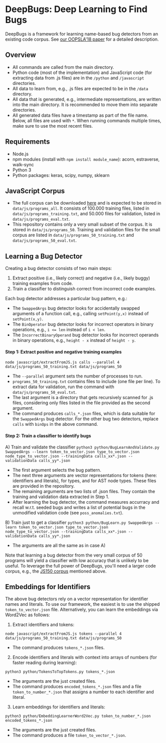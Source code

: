 DeepBugs: Deep Learning to Find Bugs
====================================

DeepBugs is a framework for learning name-based bug detectors from an existing code corpus. See [our OOPSLA'18 paper](http://software-lab.org/publications/oopsla2018_DeepBugs.pdf) for a detailed description.

Overview
-------------
* All commands are called from the main directory.
* Python code (most of the implementation) and JavaScript code (for extracting data from .js files) are in the `/python` and `/javascript` directories.
* All data to learn from, e.g., .js files are expected to be in the `/data` directory.
* All data that is generated, e.g., intermediate representations, are written into the main directory. It is recommended to move them into separate directories.
* All generated data files have a timestamp as part of the file name. Below, all files are used with `*`. When running commands multiple times, make sure to use the most recent files.


Requirements
------------------

* Node.js
* npm modules (install with `npm install module_name`): acorn, estraverse, walk-sync
* Python 3
* Python packages: keras, scipy, numpy, sklearn


JavaScript Corpus
-----------------------

* The full corpus can be downloaded [here](http://www.srl.inf.ethz.ch/js150.php) and is expected to be stored in `data/js/programs_all`. It consists of 100.000 training files, listed in `data/js/programs_training.txt`, and 50.000 files for validation, listed in `data/js/programs_eval.txt`. 
* This repository contains only a very small subset of the corpus. It is stored in `data/js/programs_50`. Training and validation files for the small corpus are listed in `data/js/programs_50_training.txt` and `data/js/programs_50_eval.txt`.


Learning a Bug Detector
-------------------------------

Creating a bug detector consists of two main steps:
1) Extract positive (i.e., likely correct) and negative (i.e., likely buggy) training examples from code.
2) Train a classifier to distinguish correct from incorrect code examples.

Each bug detector addresses a particular bug pattern, e.g.:

  * The `SwappedArgs` bug detector looks for accidentally swapped arguments of a function call, e.g., calling `setPoint(y,x)` instead of `setPoint(x,y)`.
  * The `BinOperator` bug detector looks for incorrect operators in binary operations, e.g., `i <= len` instead of `i < len`.
  * The `IncorrectBinaryOperand` bug detector looks for incorrect operands in binary operations, e.g., `height - x` instead of `height - y`.

#### Step 1: Extract positive and negative training examples

`node javascript/extractFromJS.js calls --parallel 4 data/js/programs_50_training.txt data/js/programs_50`

  * The `--parallel` argument sets the number of processes to run.
  * `programs_50_training.txt` contains files to include (one file per line). To extract data for validation, run the command with `data/js/programs_50_eval.txt`.
  * The last argument is a directory that gets recursively scanned for .js files, considering only files listed in the file provided as the second argument.
  * The command produces `calls_*.json` files, which is data suitable for the `SwappedArgs` bug detector. For the other bug two detectors, replace `calls` with `binOps` in the above command.

#### Step 2: Train a classifier to identify bugs

A) Train and validate the classifier
`python3 python/BugLearnAndValidate.py SwappedArgs --learn token_to_vector.json type_to_vector.json node_type_to_vector.json --trainingData calls_xx*.json --validationData calls_yy*.json`

  * The first argument selects the bug pattern.
  * The next three arguments are vector representations for tokens (here: identifiers and literals), for types, and for AST node types. These files are provided in the repository.
  * The remaining arguments are two lists of .json files. They contain the training and validation data extracted in Step 1.
  * After learning the bug detector, the command measures accurracy and recall w.r.t. seeded bugs and writes a list of potential bugs in the unmodified validation code (see `poss_anomalies.txt`).

B) Train just to get a classifier
`python3 python/BugLearn.py SwappedArgs --learn token_to_vector.json type_to_vector.json node_type_to_vector.json --trainingData calls_xx*.json --validationData calls_yy*.json`

  * The arguments are all the same as in case A)

Note that learning a bug detector from the very small corpus of 50 programs will yield a classifier with low accuracy that is unlikely to be useful. To leverage the full power of DeepBugs, you'll need a larger code corpus, e.g., the [JS150 corpus](http://www.srl.inf.ethz.ch/js150.php) mentioned above.


Embeddings for Identifiers
----------------------------------

The above bug detectors rely on a vector representation for identifier names and literals. To use our framework, the easiest is to use the shipped `token_to_vector.json` file. Alternatively, you can learn the embeddings via Word2Vec as follows:

1) Extract identifiers and tokens:

`node javascript/extractFromJS.js tokens --parallel 4 data/js/programs_50_training.txt data/js/programs_50`

  * The command produces `tokens_*.json` files.
  
2) Encode identifiers and literals with context into arrays of numbers (for faster reading during learning):
  
  `python3 python/TokensToTopTokens.py tokens_*.json`
  
  * The arguments are the just created files.
  * The command produces `encoded_tokens_*.json` files and a file `token_to_number_*.json` that assigns a number to each identifier and literal.

3) Learn embeddings for identifiers and literals:
  
  `python3 python/EmbeddingLearnerWord2Vec.py token_to_number_*.json encoded_tokens_*.json`

  * The arguments are the just created files.
  * The command produces a file `token_to_vector_*.json`.
